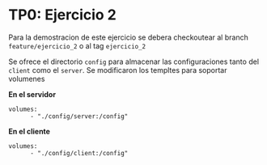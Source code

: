 # TP0: Ejercicio 2

Para la demostracion de este ejercicio se debera checkoutear al branch `feature/ejercicio_2` o al tag `ejercicio_2`

Se ofrece el directorio `config` para almacenar las configuraciones tanto del `client` como el `server`.
Se modificaron los templtes para soportar volumenes

**En el servidor**
```
volumes:
      - "./config/server:/config"
```

**En el cliente**
```
volumes:
      - "./config/client:/config"
```